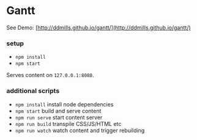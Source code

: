 # Gantt

See Demo: [http://ddmills.github.io/gantt/](http://ddmills.github.io/gantt/)

### setup
- `npm install`
- `npm start`

Serves content on `127.0.0.1:8080`.

### additional scripts

- `npm install` install node dependencies
- `npm start` build and serve content
- `npm run serve` start content server
- `npm run build` transpile CSS/JS/HTML etc
- `npm run watch` watch content and trigger rebuilding
